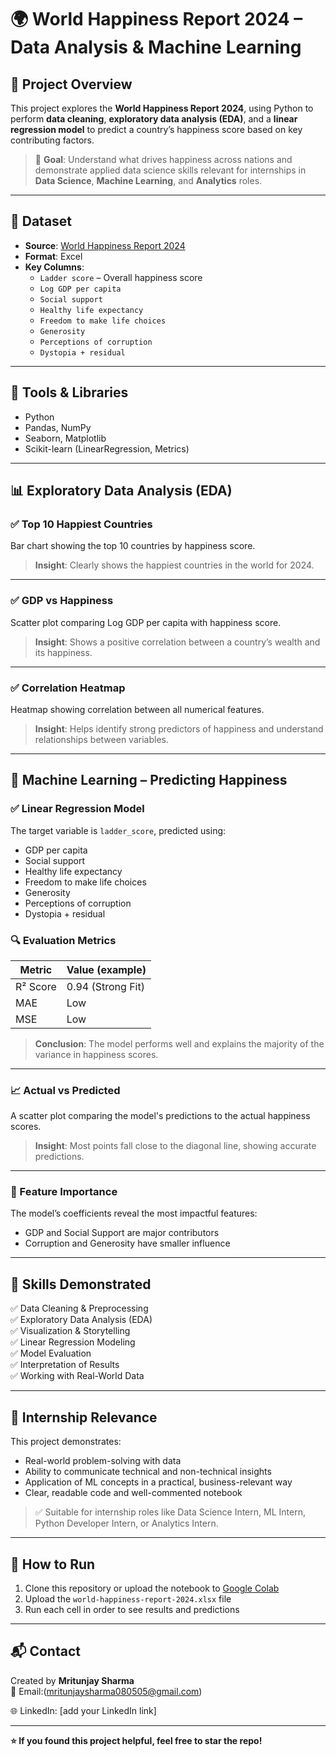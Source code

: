 # 🌍 World Happiness Report 2024 – Data Analysis & Machine Learning

## 📌 Project Overview

This project explores the **World Happiness Report 2024**, using Python to perform **data cleaning**, **exploratory data analysis (EDA)**, and a **linear regression model** to predict a country’s happiness score based on key contributing factors.

> 🎯 **Goal**: Understand what drives happiness across nations and demonstrate applied data science skills relevant for internships in **Data Science**, **Machine Learning**, and **Analytics** roles.

---

## 📁 Dataset

- **Source**: [World Happiness Report 2024](https://worldhappiness.report/)
- **Format**: Excel
- **Key Columns**:
  - `Ladder score` – Overall happiness score
  - `Log GDP per capita`
  - `Social support`
  - `Healthy life expectancy`
  - `Freedom to make life choices`
  - `Generosity`
  - `Perceptions of corruption`
  - `Dystopia + residual`

---

## 🔧 Tools & Libraries

- Python
- Pandas, NumPy
- Seaborn, Matplotlib
- Scikit-learn (LinearRegression, Metrics)

---

## 📊 Exploratory Data Analysis (EDA)

### ✅ Top 10 Happiest Countries

Bar chart showing the top 10 countries by happiness score.

> **Insight**: Clearly shows the happiest countries in the world for 2024.

---

### ✅ GDP vs Happiness

Scatter plot comparing Log GDP per capita with happiness score.

> **Insight**: Shows a positive correlation between a country’s wealth and its happiness.

---

### ✅ Correlation Heatmap

Heatmap showing correlation between all numerical features.

> **Insight**: Helps identify strong predictors of happiness and understand relationships between variables.

---

## 🤖 Machine Learning – Predicting Happiness

### ✅ Linear Regression Model

The target variable is `ladder_score`, predicted using:

- GDP per capita
- Social support
- Healthy life expectancy
- Freedom to make life choices
- Generosity
- Perceptions of corruption
- Dystopia + residual

### 🔍 Evaluation Metrics

| Metric     | Value (example) |
|------------|------------------|
| R² Score   | 0.94 (Strong Fit) |
| MAE        | Low               |
| MSE        | Low               |

> **Conclusion**: The model performs well and explains the majority of the variance in happiness scores.

---

### 📈 Actual vs Predicted

A scatter plot comparing the model's predictions to the actual happiness scores.

> **Insight**: Most points fall close to the diagonal line, showing accurate predictions.

---

### 📌 Feature Importance

The model’s coefficients reveal the most impactful features:

- GDP and Social Support are major contributors
- Corruption and Generosity have smaller influence

---

## 🚀 Skills Demonstrated

✅ Data Cleaning & Preprocessing  
✅ Exploratory Data Analysis (EDA)  
✅ Visualization & Storytelling  
✅ Linear Regression Modeling  
✅ Model Evaluation  
✅ Interpretation of Results  
✅ Working with Real-World Data  

---

## 💼 Internship Relevance

This project demonstrates:

- Real-world problem-solving with data
- Ability to communicate technical and non-technical insights
- Application of ML concepts in a practical, business-relevant way
- Clear, readable code and well-commented notebook

> ✅ Suitable for internship roles like Data Science Intern, ML Intern, Python Developer Intern, or Analytics Intern.

---

## 📎 How to Run

1. Clone this repository or upload the notebook to [Google Colab](https://colab.research.google.com/)
2. Upload the `world-happiness-report-2024.xlsx` file
3. Run each cell in order to see results and predictions

---

## 📬 Contact

Created by **Mritunjay Sharma**  
📧 Email:(mritunjaysharma080505@gmail.com)

🌐 LinkedIn: [add your LinkedIn link]

---

**⭐️ If you found this project helpful, feel free to star the repo!**
